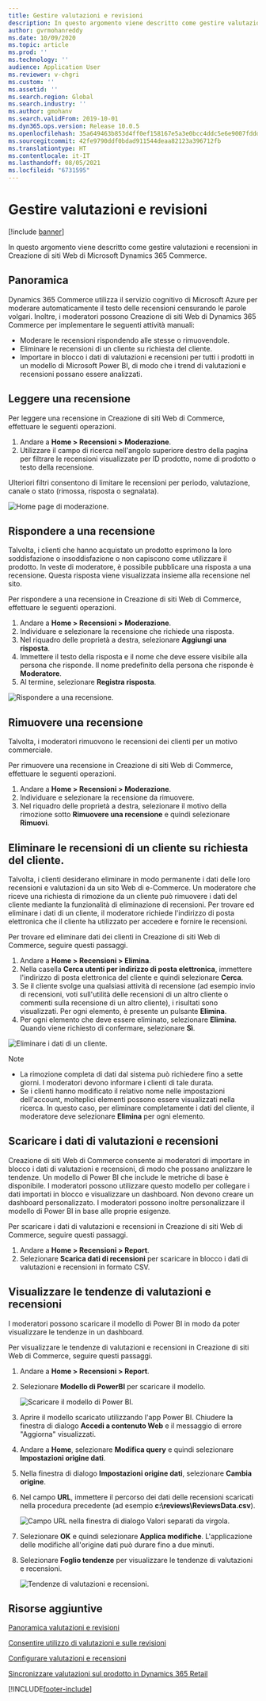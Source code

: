 ```yaml
---
title: Gestire valutazioni e revisioni
description: In questo argomento viene descritto come gestire valutazioni e recensioni in Creazione di siti Web di Microsoft Dynamics 365 Commerce.
author: gvrmohanreddy
ms.date: 10/09/2020
ms.topic: article
ms.prod: ''
ms.technology: ''
audience: Application User
ms.reviewer: v-chgri
ms.custom: ''
ms.assetid: ''
ms.search.region: Global
ms.search.industry: ''
ms.author: gmohanv
ms.search.validFrom: 2019-10-01
ms.dyn365.ops.version: Release 10.0.5
ms.openlocfilehash: 35a649463b853d4ff0ef158167e5a3e0bcc4ddc5e6e9007fddda82dd14a00851
ms.sourcegitcommit: 42fe9790ddf0bdad911544deaa82123a396712fb
ms.translationtype: HT
ms.contentlocale: it-IT
ms.lasthandoff: 08/05/2021
ms.locfileid: "6731595"
---
```

# <a name="manage-ratings-and-reviews"></a>Gestire valutazioni e revisioni

[!include [banner](includes/banner.md)]

In questo argomento viene descritto come gestire valutazioni e recensioni in Creazione di siti Web di Microsoft Dynamics 365 Commerce.

## <a name="overview"></a>Panoramica

Dynamics 365 Commerce utilizza il servizio cognitivo di Microsoft Azure per moderare automaticamente il testo delle recensioni censurando le parole volgari. Inoltre, i moderatori possono Creazione di siti Web di Dynamics 365 Commerce per implementare le seguenti attività manuali:

- Moderare le recensioni rispondendo alle stesse o rimuovendole.
- Eliminare le recensioni di un cliente su richiesta del cliente.
- Importare in blocco i dati di valutazioni e recensioni per tutti i prodotti in un modello di Microsoft Power BI, di modo che i trend di valutazioni e recensioni possano essere analizzati.

## <a name="read-a-review"></a>Leggere una recensione 

Per leggere una recensione in Creazione di siti Web di Commerce, effettuare le seguenti operazioni.

1. Andare a **Home \> Recensioni \> Moderazione**.
1. Utilizzare il campo di ricerca nell'angolo superiore destro della pagina per filtrare le recensioni visualizzate per ID prodotto, nome di prodotto o testo della recensione.

Ulteriori filtri consentono di limitare le recensioni per periodo, valutazione, canale o stato (rimossa, risposta o segnalata).

![Home page di moderazione.](media/rnr-moderation-home.png) 

## <a name="respond-to-a-review"></a>Rispondere a una recensione 

Talvolta, i clienti che hanno acquistato un prodotto esprimono la loro soddisfazione o insoddisfazione o non capiscono come utilizzare il prodotto. In veste di moderatore, è possibile pubblicare una risposta a una recensione. Questa risposta viene visualizzata insieme alla recensione nel sito. 

Per rispondere a una recensione in Creazione di siti Web di Commerce, effettuare le seguenti operazioni.

1. Andare a **Home \> Recensioni \> Moderazione**.
1. Individuare e selezionare la recensione che richiede una risposta.
1. Nel riquadro delle proprietà a destra, selezionare **Aggiungi una risposta**.
1. Immettere il testo della risposta e il nome che deve essere visibile alla persona che risponde. Il nome predefinito della persona che risponde è **Moderatore**.
1. Al termine, selezionare **Registra risposta**.

![Rispondere a una recensione.](media/rnr-moderation-response.png) 

## <a name="take-down-a-review"></a>Rimuovere una recensione 

Talvolta, i moderatori rimuovono le recensioni dei clienti per un motivo commerciale. 

Per rimuovere una recensione in Creazione di siti Web di Commerce, effettuare le seguenti operazioni.

1. Andare a **Home \> Recensioni \> Moderazione**.
1. Individuare e selezionare la recensione da rimuovere.
1. Nel riquadro delle proprietà a destra, selezionare il motivo della rimozione sotto **Rimuovere una recensione** e quindi selezionare **Rimuovi**.
    
## <a name="delete-a-customers-reviews-at-the-customers-request"></a>Eliminare le recensioni di un cliente su richiesta del cliente. 

Talvolta, i clienti desiderano eliminare in modo permanente i dati delle loro recensioni e valutazioni da un sito Web di e-Commerce. Un moderatore che riceve una richiesta di rimozione da un cliente può rimuovere i dati del cliente mediante la funzionalità di eliminazione di recensioni. Per trovare ed eliminare i dati di un cliente, il moderatore richiede l'indirizzo di posta elettronica che il cliente ha utilizzato per accedere e fornire le recensioni. 

Per trovare ed eliminare dati dei clienti in Creazione di siti Web di Commerce, seguire questi passaggi.

1. Andare a **Home \> Recensioni \> Elimina**.
1. Nella casella **Cerca utenti per indirizzo di posta elettronica**, immettere l'indirizzo di posta elettronica del cliente e quindi selezionare **Cerca**.
1. Se il cliente svolge una qualsiasi attività di recensione (ad esempio invio di recensioni, voti sull'utilità delle recensioni di un altro cliente o commenti sulla recensione di un altro cliente), i risultati sono visualizzati. Per ogni elemento, è presente un pulsante **Elimina**.
1. Per ogni elemento che deve essere eliminato, selezionare **Elimina**. Quando viene richiesto di confermare, selezionare **Sì**. 
    
![Eliminare i dati di un cliente.](media/rnr-moderation-delete-reviews.png) 

> [!NOTE]
> - La rimozione completa di dati dal sistema può richiedere fino a sette giorni. I moderatori devono informare i clienti di tale durata.
> - Se i clienti hanno modificato il relativo nome nelle impostazioni dell'account, molteplici elementi possono essere visualizzati nella ricerca. In questo caso, per eliminare completamente i dati del cliente, il moderatore deve selezionare **Elimina** per ogni elemento. 

## <a name="download-ratings-and-reviews-data"></a>Scaricare i dati di valutazioni e recensioni

Creazione di siti Web di Commerce consente ai moderatori di importare in blocco i dati di valutazioni e recensioni, di modo che possano analizzare le tendenze. Un modello di Power BI che include le metriche di base è disponibile. I moderatori possono utilizzare questo modello per collegare i dati importati in blocco e visualizzare un dashboard. Non devono creare un dashboard personalizzato. I moderatori possono inoltre personalizzare il modello di Power BI in base alle proprie esigenze. 

Per scaricare i dati di valutazioni e recensioni in Creazione di siti Web di Commerce, seguire questi passaggi.

1. Andare a **Home \> Recensioni \> Report**.
1. Selezionare **Scarica dati di recensioni** per scaricare in blocco i dati di valutazioni e recensioni in formato CSV.

## <a name="view-ratings-and-reviews-trends"></a>Visualizzare le tendenze di valutazioni e recensioni

I moderatori possono scaricare il modello di Power BI in modo da poter visualizzare le tendenze in un dashboard.

Per visualizzare le tendenze di valutazioni e recensioni in Creazione di siti Web di Commerce, seguire questi passaggi.

1. Andare a **Home \> Recensioni \> Report**.
1. Selezionare **Modello di PowerBI** per scaricare il modello.

    ![Scaricare il modello di Power BI.](media/rnr-moderation-reports.png) 

1. Aprire il modello scaricato utilizzando l'app Power BI. Chiudere la finestra di dialogo **Accedi a contenuto Web** e il messaggio di errore "Aggiorna" visualizzati.
1. Andare a **Home**, selezionare **Modifica query** e quindi selezionare **Impostazioni origine dati**.
1. Nella finestra di dialogo **Impostazioni origine dati**, selezionare **Cambia origine**.
1. Nel campo **URL**, immettere il percorso dei dati delle recensioni scaricati nella procedura precedente (ad esempio **c:\\reviews\\ReviewsData.csv**).

    ![Campo URL nella finestra di dialogo Valori separati da virgola.](media/rnr-powerbi-datasource-settings.png) 

1. Selezionare **OK** e quindi selezionare **Applica modifiche**. L'applicazione delle modifiche all'origine dati può durare fino a due minuti.
1. Selezionare **Foglio tendenze** per visualizzare le tendenze di valutazioni e recensioni.

    ![Tendenze di valutazioni e recensioni.](media/rnr-powerbi-dashboard-template.png) 
    
## <a name="additional-resources"></a>Risorse aggiuntive

[Panoramica valutazioni e revisioni](ratings-reviews-overview.md)

[Consentire utilizzo di valutazioni e sulle revisioni](opt-in-ratings-reviews.md)

[Configurare valutazioni e recensioni](configure-ratings-reviews.md)

[Sincronizzare valutazioni sul prodotto in Dynamics 365 Retail](sync-product-ratings.md)


[!INCLUDE[footer-include](../includes/footer-banner.md)]